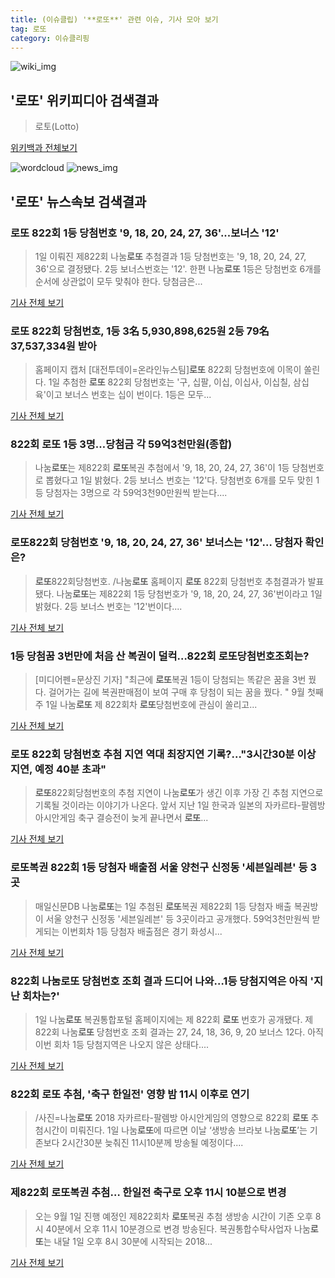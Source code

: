 ```yaml
---
title: (이슈클립) '**로또**' 관련 이슈, 기사 모아 보기
tag: 로또
category: 이슈클리핑
---
```

![wiki_img](https://user-images.githubusercontent.com/42597476/44503234-41136a80-a6d0-11e8-9071-6fc6418eafe4.png)
## **'**로또**'** 위키피디아 검색결과
>로토(Lotto)

<a href="https://ko.wikipedia.org/wiki/로또" target="_blank">위키백과 전체보기</a>

![wordcloud](https://s3.ap-northeast-2.amazonaws.com/lyrics101-wordcloud/2018-09-02-1535835544.png)
![news_img](https://user-images.githubusercontent.com/42597476/44507050-1206f400-a6e4-11e8-8d98-7ffbfebb353f.png)
## **'**로또**'** 뉴스속보 검색결과
### **로또** 822회 1등 당첨번호 '9, 18, 20, 24, 27, 36'...보너스 '12'

>1일 이뤄진 제822회 나눔**로또** 추첨결과 1등 당첨번호는 '9, 18, 20, 24, 27, 36'으로 결정됐다. 2등 보너스번호는 '12'. 한편 나눔**로또** 1등은 당첨번호 6개를 순서에 상관없이 모두 맞춰야 한다. 당첨금은...

<a href="http://www.headlinejeju.co.kr/?mod=news&act=articleView&idxno=343753" target="_blank">기사 전체 보기</a>

### **로또** 822회 당첨번호, 1등 3名 5,930,898,625원 2등 79名 37,537,334원 받아

>홈페이지 캡처 [대전투데이=온라인뉴스팀]**로또** 822회 당첨번호에 이목이 쏠린다. 1일 추첨한 **로또** 822회 당첨번호는 '구, 십팔, 이십, 이십사, 이십칠, 삼십육'이고 보너스 번호는 십이 번이다. 1등은 모두...

<a href="http://www.daejeontoday.com/news/articleView.html?idxno=511183" target="_blank">기사 전체 보기</a>

### 822회 **로또** 1등 3명…당첨금 각 59억3천만원(종합)

>나눔**로또**는 제822회 **로또**복권 추첨에서 '9, 18, 20, 24, 27, 36'이 1등 당첨번호로 뽑혔다고 1일 밝혔다. 2등 보너스 번호는 '12'다. 당첨번호 6개를 모두 맞힌 1등 당첨자는 3명으로 각 59억3천90만원씩 받는다....

<a href="http://app.yonhapnews.co.kr/YNA/Basic/SNS/r.aspx?c=AKR20180901064451002&did=1195m" target="_blank">기사 전체 보기</a>

### **로또**822회 당첨번호 '9, 18, 20, 24, 27, 36' 보너스는 '12'… 당첨자 확인은?

>**로또**822회당첨번호. /나눔**로또** 홈페이지  **로또** 822회 당첨번호 추첨결과가 발표됐다.  나눔**로또**는 제822회 1등 당첨번호가 '9, 18, 20, 24, 27, 36'번이라고 1일 밝혔다.   2등 보너스 번호는 '12'번이다....

<a href="http://www.kyeongin.com/main/view.php?key=20180901002353299" target="_blank">기사 전체 보기</a>

### 1등 당첨꿈 3번만에 처음 산 복권이 덜컥…822회 **로또**당첨번호조회는?

>[미디어펜=문상진 기자] "최근에 **로또**복권 1등이 당첨되는 똑같은 꿈을 3번 꿨다. 걸어가는 길에 복권판매점이 보여 구매 후 당첨이 되는 꿈을 꿨다. " 9월 첫째주 1일 나눔**로또** 제 822회차 **로또**당첨번호에 관심이 쏠리고...

<a href="http://www.mediapen.com/news/view/379784" target="_blank">기사 전체 보기</a>

### **로또** 822회 당첨번호 추첨 지연 역대 최장지연 기록?..."3시간30분 이상 지연, 예정 40분 초과"

>**로또**822회당첨번호의 추첨 지연이 나눔**로또**가 생긴 이후 가장 긴 추첨 지연으로 기록될 것이라는 이야기가 나온다. 앞서 지난 1일 한국과 일본의 자카르타-팔렘방 아시안게임 축구 결승전이 늦게 끝나면서 **로또**...

<a href="http://www.kookje.co.kr/news2011/asp/newsbody.asp?code=0300&key=20180902.99099000158" target="_blank">기사 전체 보기</a>

### **로또**복권 822회 1등 당첨자 배출점 서울 양천구 신정동 '세븐일레븐' 등 3곳

>매일신문DB 나눔**로또**는 1일 추첨된 **로또**복권 제822회 1등 당첨자 배출 복권방이 서울 양천구 신정동 '세븐일레븐' 등 3곳이라고 공개했다. 59억3천만원씩 받게되는 이번회차 1등 당첨자 배출점은 경기 화성시...

<a href="http://news.imaeil.com/Economy/2018090200592873624" target="_blank">기사 전체 보기</a>

### 822회 나눔**로또** 당첨번호 조회 결과 드디어 나와…1등 당첨지역은 아직 '지난 회차는?'

>1일 나눔**로또** 복권통합포털 홈페이지에는 제 822회 **로또** 번호가 공개됐다.   제 822회 나눔**로또** 당첨번호 조회 결과는 27, 24, 18, 36, 9, 20 보너스 12다.   아직 이번 회차 1등 당첨지역은 나오지 않은 상태다....

<a href="http://www.topstarnews.net/news/articleView.html?idxno=475065" target="_blank">기사 전체 보기</a>

### 822회 **로또** 추첨, '축구 한일전' 영향 밤 11시 이후로 연기

>/사진=나눔**로또** 2018 자카르타-팔렘방 아시안게임의 영향으로 822회 **로또** 추첨시간이 미뤄진다. 1일 나눔**로또**에 따르면 이날 ‘생방송 브라보 나눔**로또**’는 기존보다 2시간30분 늦춰진 11시10분께 방송될 예정이다....

<a href="http://moneys.mt.co.kr/news/mwView.php?no=2018090119438029252" target="_blank">기사 전체 보기</a>

### 제822회 **로또**복권 추첨… 한일전 축구로 오후 11시 10분으로 변경

>오는 9월 1일 진행 예정인 제822회차 **로또**복권 추첨 생방송 시간이 기존 오후 8시 40분에서 오후 11시 10분경으로 변경 방송된다. 복권통합수탁사업자 나눔**로또**는 내달 1일 오후 8시 30분에 시작되는 2018...

<a href="http://www.kukinews.com/news/article.html?no=581771" target="_blank">기사 전체 보기</a>


